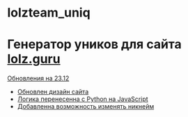 # lolzteam_uniq

<h1>Генератор уников для сайта <a href="lolz.guru">lolz.guru</h1>
<p>Обновления на 23.12</p>
 <ul>
	 <li>Обновлен дизайн сайта</li>
	 <li>Логика перенесенна с Python на JavaScript</li>
	 <li>Добавленна возможность изменять никнейм</li>
 </ul>
